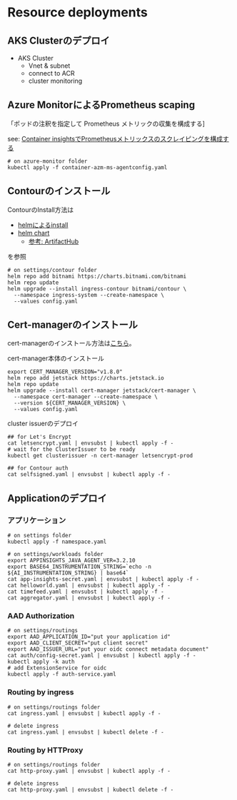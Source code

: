 # Resource deployments


## AKS Clusterのデプロイ

- AKS Cluster
  - Vnet & subnet
  - connect to ACR
  - cluster monitoring


## Azure MonitorによるPrometheus scaping

「ポッドの注釈を指定して Prometheus メトリックの収集を構成する]  

see: [Container insightsでPrometheusメトリックスのスクレイピングを構成する](https://docs.microsoft.com/ja-jp/azure/azure-monitor/containers/container-insights-prometheus-integration)

```shell
# on azure-monitor folder
kubectl apply -f container-azm-ms-agentconfig.yaml
```

## Contourのインストール

ContourのInstall方法は

- [helmによるinstall](https://projectcontour.io/getting-started/#option-2-helm)
- [helm chart](https://github.com/bitnami/charts/tree/master/bitnami/contour)
  - [参考: ArtifactHub](https://artifacthub.io/packages/helm/bitnami/contour)

を参照

```shell
# on settings/contour folder
helm repo add bitnami https://charts.bitnami.com/bitnami
helm repo update
helm upgrade --install ingress-contour bitnami/contour \
  --namespace ingress-system --create-namespace \
  --values config.yaml
```

## Cert-managerのインストール

cert-managerのインストール方法は[こちら](https://cert-manager.io/docs/installation/helm/)。

cert-manager本体のインストール

```shell
export CERT_MANAGER_VERSION="v1.8.0"
helm repo add jetstack https://charts.jetstack.io
helm repo update
helm upgrade --install cert-manager jetstack/cert-manager \
  --namespace cert-manager --create-namespace \
  --version ${CERT_MANAGER_VERSION} \
  --values config.yaml
```

cluster issuerのデプロイ

```shell
## for Let's Encrypt
cat letsencrypt.yaml | envsubst | kubectl apply -f -
# wait for the ClusterIssuer to be ready
kubectl get clusterissuer -n cert-manager letsencrypt-prod

## for Contour auth
cat selfsigned.yaml | envsubst | kubectl apply -f -
```

## Applicationのデプロイ

### アプリケーション

```shell
# on settings folder
kubectl apply -f namespace.yaml
```

```shell
# on settings/workloads folder
export APPINSIGHTS_JAVA_AGENT_VER=3.2.10
export BASE64_INSTRUMENTATION_STRING=`echo -n ${AI_INSTRUMENTATION_STRING} | base64`
cat app-insights-secret.yaml | envsubst | kubectl apply -f -
cat helloworld.yaml | envsubst | kubectl apply -f -
cat timefeed.yaml | envsubst | kubectl apply -f -
cat aggregator.yaml | envsubst | kubectl apply -f -
```

### AAD Authorization

```shell
# on settings/routings
export AAD_APPLICATION_ID="put your application id"
export AAD_CLIENT_SECRET="put client secret"
export AAD_ISSUER_URL="put your oidc connect metadata document"
cat auth/config-secret.yaml | envsubst | kubectl apply -f -
kubectl apply -k auth
# add ExtensionService for oidc
kubectl apply -f auth-service.yaml
```

### Routing by ingress

```shell
# on settings/routings folder
cat ingress.yaml | envsubst | kubectl apply -f -

# delete ingress
cat ingress.yaml | envsubst | kubectl delete -f -
```

### Routing by HTTProxy

```shell
# on settings/routings folder
cat http-proxy.yaml | envsubst | kubectl apply -f -

# delete ingress
cat http-proxy.yaml | envsubst | kubectl delete -f -
```
